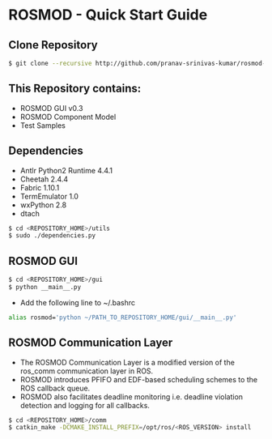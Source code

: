 # ROSMOD - Quick Start Guide

## Clone Repository

```bash
$ git clone --recursive http://github.com/pranav-srinivas-kumar/rosmod-0.3
```

## This Repository contains:

* ROSMOD GUI v0.3
* ROSMOD Component Model
* Test Samples

## Dependencies

* Antlr Python2 Runtime 4.4.1
* Cheetah 2.4.4
* Fabric 1.10.1
* TermEmulator 1.0
* wxPython 2.8
* dtach

```bash
$ cd <REPOSITORY_HOME>/utils
$ sudo ./dependencies.py
```

## ROSMOD GUI

```bash
$ cd <REPOSITORY_HOME>/gui
$ python __main__.py
```

* Add the following line to ~/.bashrc

```bash
alias rosmod='python ~/PATH_TO_REPOSITORY_HOME/gui/__main__.py'
```

## ROSMOD Communication Layer

* The ROSMOD Communication Layer is a modified version of the ros_comm communication layer in ROS. 
* ROSMOD introduces PFIFO and EDF-based scheduling schemes to the ROS callback queue.
* ROSMOD also facilitates deadline monitoring i.e. deadline violation detection and logging for all callbacks.

```bash
$ cd <REPOSITORY_HOME>/comm
$ catkin_make -DCMAKE_INSTALL_PREFIX=/opt/ros/<ROS_VERSION> install
```